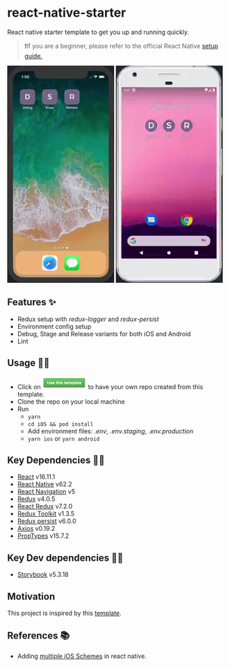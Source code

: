 # react-native-starter

React native starter template to get you up and running quickly.

> ❗If you are a beginner, please refer to the official React Native [setup guide.](https://reactnative.dev/docs/environment-setup)

![iOS](/src/assets/readme/ios.gif) ![Android](/src/assets/readme/android.gif)

## Features ✨

- Redux setup with _redux-logger_ and _redux-persist_
- Environment config setup
- Debug, Stage and Release variants for both iOS and Android
- Lint

## Usage ✍🏻

- Click on ![Use this template](/src/assets/readme/use-this-template.png) to have your own repo created from this template.
- Clone the repo on your local machine
- Run
  - `yarn`
  - `cd iOS && pod install`
  - Add environment files: _.env_, _.env.staging_, _.env.production_
  - `yarn ios` or `yarn android`

## Key Dependencies 🤘🏻

- [React](https://reactjs.org/) v16.11.1
- [React Native](https://reactnative.dev/) v62.2
- [React Navigation](https://reactnavigation.org/) v5
- [Redux](https://redux.js.org/) v4.0.5
- [React Redux](https://react-redux.js.org/) v7.2.0
- [Redux Toolkit](https://redux-toolkit.js.org/) v1.3.5
- [Redux persist](https://www.npmjs.com/package/redux-persist) v6.0.0
- [Axios](https://github.com/axios/axios) v0.19.2
- [PropTypes](https://www.npmjs.com/package/prop-types) v15.7.2

## Key Dev dependencies 👍🏻

- [Storybook](https://storybook.js.org/docs/guides/guide-react-native/) v5.3.18

## Motivation

This project is inspired by this [template](https://github.com/moove-it/react-native-template).

## References 📚

- Adding [multiple iOS Schemes](https://medium.com/@guerrix/multiple-schemes-and-configurations-in-a-react-native-ios-app-fb1812b940c8) in react native.
